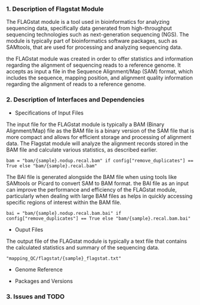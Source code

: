 ### 1. Description of Flagstat Module

The FLAGstat module is a tool used in bioinformatics for analyzing sequencing data, specifically data generated from high-throughput sequencing technologies such as next-generation sequencing (NGS). The module is typically part of bioinformatics software packages, such as SAMtools, that are used for processing and analyzing sequencing data.

 the FLAGstat module was created in order to offer statistics and information regarding the alignment of sequencing reads to a reference genome. It accepts as input a file in the Sequence Alignment/Map (SAM) format, which includes the sequence, mapping position, and alignment quality information regarding the alignment of reads to a reference genome.

### 2. Description of Interfaces and Dependencies

- Specifications of Input Files

The input file for the FLAGstat module is typically a BAM (Binary Alignment/Map) file as the BAM file is a binary version of the SAM file that is more compact and allows for efficient storage and processing of alignment data.
The Flagstat module will analyze the alignment records stored in the BAM file and calculate various statistics, as described earlier.

```
bam = "bam/{sample}.nodup.recal.bam" if config["remove_duplicates"] == True else "bam/{sample}.recal.bam"
```
The BAI file is generated alongside the BAM file when using tools like SAMtools or Picard to convert SAM to BAM format. the BAI file as an input can improve the performance and efficiency of the FLAGstat module, particularly when dealing with large BAM files as helps in quickly accessing specific regions of interest within the BAM file. 

```
bai = "bam/{sample}.nodup.recal.bam.bai" if config["remove_duplicates"] == True else "bam/{sample}.recal.bam.bai"
```
- Ouput Files

The output file of the FLAGstat module is typically a text file that contains the calculated statistics and summary of the sequencing data. 
```
"mapping_QC/flagstat/{sample}_flagstat.txt"
```
- Genome Reference

- Packages and Versions

### 3. Issues and TODO
